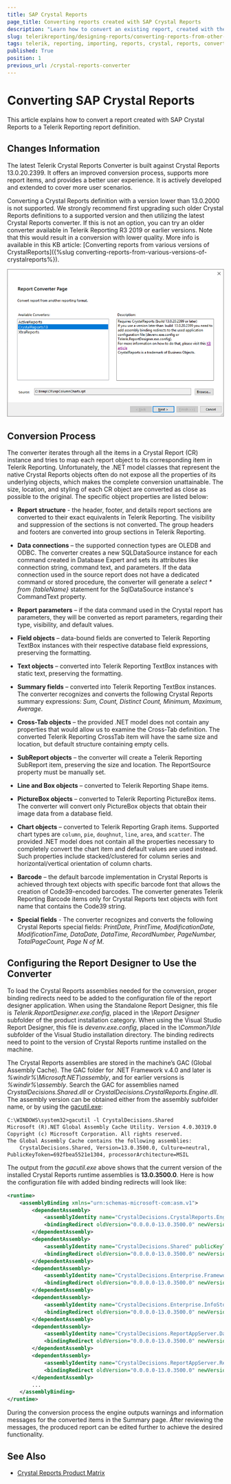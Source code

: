 ```yaml
---
title: SAP Crystal Reports
page_title: Converting reports created with SAP Crystal Reports 
description: "Learn how to convert an existing report, created with the 'SAP Crystal Reports' reporting solution, into a 'Telerik Reporting' report definition."
slug: telerikreporting/designing-reports/converting-reports-from-other-reporting-solutions/crystal-reports-converter
tags: telerik, reporting, importing, reports, crystal, reports, converter
published: True
position: 1
previous_url: /crystal-reports-converter
---
```


# Converting SAP Crystal Reports

This article explains how to convert a report created with SAP Crystal Reports to a Telerik Reporting report definition.

## Changes Information

The latest Telerik Crystal Reports Converter is built against Crystal Reports 13.0.20.2399. It offers an improved conversion process, supports more report items, and provides a better user experience. It is actively developed and extended to cover more user scenarios.

Converting a Crystal Reports definition with a version lower than 13.0.2000 is not supported. We strongly recommend first upgrading such older Crystal Reports definitions to a supported version and then utilizing the latest Crystal Reports converter. If this is not an option, you can try an older converter available in Telerik Reporting R3 2019 or earlier versions. Note that this would result in a conversion with lower quality. More info is available in this KB article: [Converting reports from various versions of CrystalReports]({%slug converting-reports-from-various-versions-of-crystalreports%}).

![Image of the Report Converter tool showing a list of the available converters, a description of the currently selected converter, and a field for the source of the report definition to convert](images/Designer/crystal-reports-converter.png)

## Conversion Process

The converter iterates through all the items in a Crystal Report (CR) instance and tries to map each report object to its corresponding item in Telerik Reporting. Unfortunately, the .NET model classes that represent the native Crystal Reports objects often do not expose all the properties of its underlying objects, which makes the complete conversion unattainable. The size, location, and styling of each CR object are converted as close as possible to the original. The specific object properties are listed below:

* __Report structure__ - the header, footer, and details report sections are converted to their exact equivalents in Telerik Reporting. The visibility and suppression of the sections is not converted. The group headers and footers are converted into group sections in Telerik Reporting.
* __Data connections__ – the supported connection types are OLEDB and ODBC. The converter creates a new SQLDataSource instance for each command created in Database Expert and sets its attributes like connection string, command text, and parameters. If the data connection used in the source report does not have a dedicated command or stored procedure, the converter will generate a *select * from {tableName}* statement for the SqlDataSource instance's CommandText property.
* __Report parameters__ – if the data command used in the Crystal report has parameters, they will be converted as report parameters, regarding their type, visibility, and default values.
* __Field objects__ – data-bound fields are converted to Telerik Reporting TextBox instances with their respective database field expressions, preserving the formatting.
* __Text objects__ – converted into Telerik Reporting TextBox instances with static text, preserving the formatting.
* __Summary fields__ – converted into Telerik Reporting TextBox instances. The converter recognizes and converts the following Crystal Reports summary expressions: *Sum, Count, Distinct Count, Minimum, Maximum, Average*.
* __Cross-Tab objects__ – the provided .NET model does not contain any properties that would allow us to examine the Cross-Tab definition. The converted Telerik Reporting CrossTab item will have the same size and location, but default structure containing empty cells.
* __SubReport objects__ – the converter will create a Telerik Reporting SubReport item, preserving the size and location. The ReportSource property must be manually set.
* __Line and Box objects__ – converted to Telerik Reporting Shape items.
* __PictureBox objects__ – converted to Telerik Reporting PictureBox items. The converter will convert only PictureBox objects that obtain their image data from a database field.
* __Chart objects__ – converted to Telerik Reporting Graph items. Supported chart types are `column`, `pie`, `doughnut`, `line`, `area`, and `scatter`. The provided .NET model does not contain all the properties necessary to completely convert the chart item and default values are used instead. Such properties include stacked/clustered for column series and horizontal/vertical orientation of column charts.
* __Barcode__ – the default barcode implementation in Crystal Reports is achieved through text objects with specific barcode font that allows the creation of Code39-encoded barcodes. The converter generates Telerik Reporting Barcode items only for Crystal Reports text objects with font name that contains the Code39 string.

* __Special fields__ - The converter recognizes and converts the following Crystal Reports special fields: *PrintDate, PrintTime, ModificationDate, ModificationTime, DataDate, DataTime, RecordNumber, PageNumber, TotalPageCount, Page N of M*.

## Configuring the Report Designer to Use the Converter

To load the Crystal Reports assemblies needed for the conversion, proper binding redirects need to be added to the configuration file of the report designer application. When using the Standalone Report Designer, this file is *Telerik.ReportDesigner.exe.config*, placed in the *\Report Designer* subfolder of the product installation category. When using the Visual Studio Report Designer, this file is *devenv.exe.config*, placed in the *\Common7\Ide* subfolder of the Visual Studio installation directory. The binding redirects need to point to the version of Crystal Reports runtime installed on the machine.

The Crystal Reports assemblies are stored in the machine’s GAC (Global Assembly Cache). The GAC folder for .NET Framework v.4.0 and later is *%windir%\Microsoft.NET\assembly*, and for earlier versions is *%windir%\assembly*. Search the GAC for assemblies named *CrystalDecisions.Shared.dll* or *CrystalDecisions.CrystalReports.Engine.dll*. The assembly version can be obtained either from the assembly subfolder name, or by using the [gacutil.exe](https://learn.microsoft.com/en-us/dotnet/framework/tools/gacutil-exe-gac-tool):

````
C:\WINDOWS\system32>gacutil -l CrystalDecisions.Shared
Microsoft (R).NET Global Assembly Cache Utility. Version 4.0.30319.0
Copyright (c) Microsoft Corporation. All rights reserved.
The Global Assembly Cache contains the following assemblies:
	CrystalDecisions.Shared, Version=13.0.3500.0, Culture=neutral, PublicKeyToken=692fbea5521e1304, processorArchitecture=MSIL
````

The output from the *gacutil.exe* above shows that the current version of the installed Crystal Reports runtime assemblies is __13.0.3500.0__. Here is how the configuration file with added binding redirects will look like:

````XML
<runtime>
	<assemblyBinding xmlns="urn:schemas-microsoft-com:asm.v1">
		<dependentAssembly>
			<assemblyIdentity name="CrystalDecisions.CrystalReports.Engine" publicKeyToken="692fbea5521e1304" culture="neutral"/>   
			<bindingRedirect oldVersion="0.0.0.0-13.0.3500.0" newVersion="13.0.3500.0"/>
		</dependentAssembly>
		<dependentAssembly>
			<assemblyIdentity name="CrystalDecisions.Shared" publicKeyToken="692fbea5521e1304" culture="neutral"/>
			<bindingRedirect oldVersion="0.0.0.0-13.0.3500.0" newVersion="13.0.3500.0"/>
		</dependentAssembly>
		<dependentAssembly>
			<assemblyIdentity name="CrystalDecisions.Enterprise.Framework" publicKeyToken="692fbea5521e1304" culture="neutral"/>
			<bindingRedirect oldVersion="0.0.0.0-13.0.3500.0" newVersion="13.0.3500.0"/>
		</dependentAssembly>
		<dependentAssembly>
			<assemblyIdentity name="CrystalDecisions.Enterprise.InfoStore" publicKeyToken="692fbea5521e1304" culture="neutral"/>
			<bindingRedirect oldVersion="0.0.0.0-13.0.3500.0" newVersion="13.0.3500.0"/>
		</dependentAssembly>
		<dependentAssembly>
			<assemblyIdentity name="CrystalDecisions.ReportAppServer.DataDefModel" publicKeyToken="692fbea5521e1304" culture="neutral"/>
			<bindingRedirect oldVersion="0.0.0.0-13.0.3500.0" newVersion="13.0.3500.0"/>
		</dependentAssembly>
		<dependentAssembly>
			<assemblyIdentity name="CrystalDecisions.ReportAppServer.ReportDefModel" publicKeyToken="692fbea5521e1304" culture="neutral"/>
			<bindingRedirect oldVersion="0.0.0.0-13.0.3500.0" newVersion="13.0.3500.0"/>
		</dependentAssembly>
		...
	</assemblyBinding>
</runtime>
````

During the conversion process the engine outputs warnings and information messages for the converted items in the Summary page. After reviewing the messages, the produced report can be edited further to achieve the desired functionality.

## See Also

* [Crystal Reports Product Matrix](https://wiki.scn.sap.com/wiki/display/BOBJ/Crystal+Reports+v.+9.1+to+SAP+Crystal+Reports+2013%2C+Runtime+Distribution+and+Supported+Operating+Systems)
